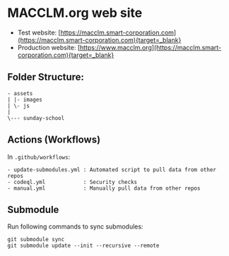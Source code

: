# MACCLM.org web site

- Test website:       [https://macclm.smart-corporation.com](https://macclm.smart-corporation.com){target=_blank}
- Production website: [https://www.macclm.org](https://macclm.smart-corporation.com){target=_blank}

## Folder Structure:

```
- assets
| |- images
| \- js
|
\--- sunday-school
```

## Actions (Workflows)

In `.github/workflows`:

```
- update-submodules.yml : Automated script to pull data from other repos
- codeql.yml            : Security checks
- manual.yml            : Manually pull data from other repos
```

## Submodule

Run following commands to sync submodules:

```
git submodule sync
git submodule update --init --recursive --remote
```
